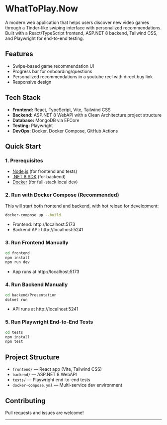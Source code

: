 # WhatToPlay.Now

A modern web application that helps users discover new video games through a Tinder-like swiping interface with personalized recommendations. Built with a React/TypeScript frontend, ASP.NET 8 backend, Tailwind CSS, and Playwright for end-to-end testing. 

## Features
- Swipe-based game recommendation UI
- Progress bar for onboarding/questions
- Personalized recommendations in a youtube reel with direct buy link
- Responsive design

## Tech Stack
- **Frontend:** React, TypeScript, Vite, Tailwind CSS
- **Backend:** ASP.NET 8 WebAPI with a Clean Architecture project structure
- **Database:** MongoDB via EFCore
- **Testing:** Playwright
- **DevOps:** Docker, Docker Compose, GitHub Actions

## Quick Start

### 1. Prerequisites
- [Node.js](https://nodejs.org/) (for frontend and tests)
- [.NET 8 SDK](https://dotnet.microsoft.com/en-us/download/dotnet/8.0) (for backend)
- [Docker](https://www.docker.com/) (for full-stack local dev)

### 2. Run with Docker Compose (Recommended)

This will start both frontend and backend, with hot reload for development:

```sh
docker-compose up --build
```
- Frontend: http://localhost:5173
- Backend API: http://localhost:5241

### 3. Run Frontend Manually

```sh
cd frontend
npm install
npm run dev
```
- App runs at http://localhost:5173

### 4. Run Backend Manually

```sh
cd backend/Presentation
dotnet run
```
- API runs at http://localhost:5241

### 5. Run Playwright End-to-End Tests

```sh
cd tests
npm install
npm test
```

## Project Structure
- `frontend/` — React app (Vite, Tailwind CSS)
- `backend/` — ASP.NET 8 WebAPI
- `tests/` — Playwright end-to-end tests
- `docker-compose.yml` — Multi-service dev environment

## Contributing
Pull requests and issues are welcome!

---

